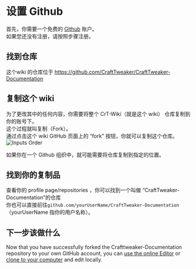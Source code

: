 # 设置 Github

首先，你需要一个免费的 [Github](https://github.com) 账户。  
如果您还没有注册，请按照步骤注册。

## 找到仓库

这个wiki 的仓库位于 <https://github.com/CraftTweaker/CraftTweaker-Documentation>

## 复制这个 wiki

为了更改其中的任何内容，你需要将整个 CrT-Wiki（就是这个 wiki） 仓库复制到你的账号下。  
这个过程就叫复制（Fork）。  
通过点击这个 wiki GitHub 页面上的 “fork” 按钮，你就可以复制这个仓库。 ![Inputs Order](/Contribute/assets/SetupGitHub_ForkButton.png)

如果你在一个 Github 组织中，就可能需要将仓库复制到指定的位置。

## 找到你的复制品

查看你的 profile page/repositories ，你可以找到一个叫做 “CraftTweaker-Documentation”的仓库  
你也可以直接前往`github.com/yourUserName/CraftTweaker-Documentation`（yourUserName 指你的用户名称）。

## 下一步该做什么

Now that you have successfully forked the Crafttweaker-Documentation repository to your own GitHub account, you can [use the online Editor](/Contribute/OnlineEditor_Edit/) or [clone to your computer](/Contribute/LocalClone/Clone/) and edit locally.